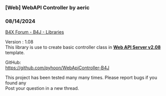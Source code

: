 ### [Web] WebAPI Controller by aeric
### 08/14/2024
[B4X Forum - B4J - Libraries](https://www.b4x.com/android/forum/threads/160687/)

Version : 1.08  
This library is use to create basic controller class in [**Web API Server v2.08**](https://www.b4x.com/android/forum/threads/project-template-web-api-server-2.143310/) template.  
  
GitHub:  
<https://github.com/pyhoon/WebApiController-B4J>  
  
This project has been tested many many times. Please report bugs if you found any  
Post your question in a new thread.